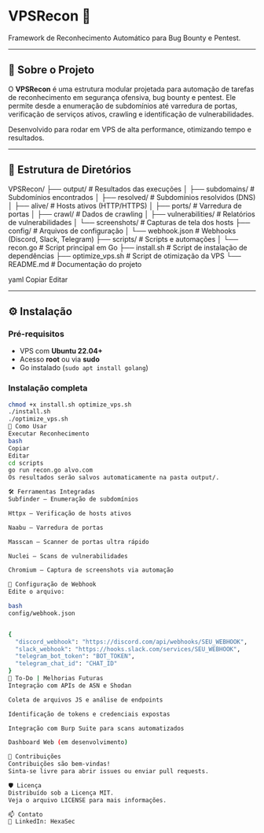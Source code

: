 # VPSRecon 🚀

Framework de Reconhecimento Automático para Bug Bounty e Pentest.

---

## 📌 Sobre o Projeto

O **VPSRecon** é uma estrutura modular projetada para automação de tarefas de reconhecimento em segurança ofensiva, bug bounty e pentest. Ele permite desde a enumeração de subdomínios até varredura de portas, verificação de serviços ativos, crawling e identificação de vulnerabilidades.

Desenvolvido para rodar em VPS de alta performance, otimizando tempo e resultados.

---

## 📁 Estrutura de Diretórios

VPSRecon/
├── output/ # Resultados das execuções
│ ├── subdomains/ # Subdomínios encontrados
│ ├── resolved/ # Subdomínios resolvidos (DNS)
│ ├── alive/ # Hosts ativos (HTTP/HTTPS)
│ ├── ports/ # Varredura de portas
│ ├── crawl/ # Dados de crawling
│ ├── vulnerabilities/ # Relatórios de vulnerabilidades
│ └── screenshots/ # Capturas de tela dos hosts
├── config/ # Arquivos de configuração
│ └── webhook.json # Webhooks (Discord, Slack, Telegram)
├── scripts/ # Scripts e automações
│ └── recon.go # Script principal em Go
├── install.sh # Script de instalação de dependências
├── optimize_vps.sh # Script de otimização da VPS
└── README.md # Documentação do projeto

yaml
Copiar
Editar

---

## ⚙️ Instalação

### Pré-requisitos

- VPS com **Ubuntu 22.04+**
- Acesso **root** ou via **sudo**
- Go instalado (`sudo apt install golang`)

### Instalação completa

```bash
chmod +x install.sh optimize_vps.sh
./install.sh
./optimize_vps.sh
🚀 Como Usar
Executar Reconhecimento
bash
Copiar
Editar
cd scripts
go run recon.go alvo.com
Os resultados serão salvos automaticamente na pasta output/.

🛠️ Ferramentas Integradas
Subfinder – Enumeração de subdomínios

Httpx – Verificação de hosts ativos

Naabu – Varredura de portas

Masscan – Scanner de portas ultra rápido

Nuclei – Scans de vulnerabilidades

Chromium – Captura de screenshots via automação

🔗 Configuração de Webhook
Edite o arquivo:

bash
config/webhook.json


{
  "discord_webhook": "https://discord.com/api/webhooks/SEU_WEBHOOK",
  "slack_webhook": "https://hooks.slack.com/services/SEU_WEBHOOK",
  "telegram_bot_token": "BOT_TOKEN",
  "telegram_chat_id": "CHAT_ID"
}
🧠 To-Do | Melhorias Futuras
Integração com APIs de ASN e Shodan

Coleta de arquivos JS e análise de endpoints

Identificação de tokens e credenciais expostas

Integração com Burp Suite para scans automatizados

Dashboard Web (em desenvolvimento)

🤝 Contribuições
Contribuições são bem-vindas!
Sinta-se livre para abrir issues ou enviar pull requests.

🛡️ Licença
Distribuído sob a Licença MIT.
Veja o arquivo LICENSE para mais informações.

📫 Contato
🔗 LinkedIn: HexaSec

